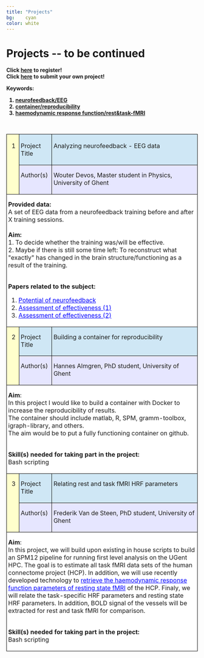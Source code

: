 ```yaml
---
title: "Projects"
bg:    cyan
color: white
---
```


<!-- 1. https://wordhtml.com/ -->
<!-- 2. Insert for each text input: style="color: black;" -->
<!-- 3. Insert for project outline: bgcolor="#ffffff" -->
<!-- 4. Remove: <p>&nbsp;</p> -->
<!-- 5. Remove: </span> in project outline; Insert <br> -->
<!-- 6. Change width="15" to width="40" for project nrs -->
<!-- 7. Insert URLs for Papers related to the subject -->
<!-- 8. Add symbolic links to the projects coupled to keywords -->
<!-- TO DO: Remove spacing 'project Title', 'Author(s)' -->

# Projects -- to be continued 

<strong>Click <a href="#registration">here</a> to register!<strong> <br>
<strong>Click <a href="#projectsubmission">here</a> to submit your own project!<strong>

<strong>Keywords:<strong> 
1. [neurofeedback/EEG](#neurofeedback)
2. [container/reproducibility](#container)
3. [haemodynamic response function/rest&task-fMRI](#HRF)

<br>

<table width="678" cellspacing="0" cellpadding="4">
<tbody>

<!-- Project 1 -->
<tr valign="top">
<td style="border-top: 1px solid #000000; border-bottom: 1px solid #000000; border-left: 1px solid #000000; border-right: none; padding: 0.04in 0in 0.04in 0.04in;" rowspan="2" bgcolor="#ffffcc" width="40">
<a id="connectivity"></a>
<p align="center"><span style="font-size: medium;" style="color: black;">1</span></p>
</td>
<td style="border-top: 1px solid #000000; border-bottom: 1px solid #000000; border-left: 1px solid #000000; border-right: none; padding: 0.04in 0in 0.04in 0.04in;" bgcolor="#cfe7f5" width="88">
<p><span style="font-size: medium;" style="color: black;">Project Title</span></p>
</td>
<td style="border: 1px solid #000000; padding: 0.04in;" bgcolor="#cfe7f5" width="549">
<p><span style="font-size: medium;" style="color: black;">Analyzing neurofeedback - EEG data</span></p>
</td>
</tr>
<tr valign="top">
<td style="border-top: none; border-bottom: 1px solid #000000; border-left: 1px solid #000000; border-right: none; padding: 0in 0in 0.04in 0.04in;" bgcolor="#e6e6ff" width="88">
<p><span style="font-size: medium;" style="color: black;">Author(s)</span></p>
</td>
<td style="border-top: none; border-bottom: 1px solid #000000; border-left: 1px solid #000000; border-right: 1px solid #000000; padding: 0in 0.04in 0.04in 0.04in;" bgcolor="#e6e6ff" width="549">
<p><span style="font-size: medium;" style="color: black;">Wouter Devos, Master student in Physics, University of Ghent</span></p>
</td>
</tr>
<tr>
<td style="border-top: none; border-bottom: 1px solid #000000; border-left: 1px solid #000000; border-right: 1px solid #000000; padding: 0in 0.04in 0.04in 0.04in;" bgcolor="#ffffff" colspan="3" valign="top" width="668">
<p><span style="font-size: medium;" style="color: black;"><strong>Provided data:</strong> <br>
A set of EEG data from a neurofeedback training before and after X training sessions. <br> <br>
<strong>Aim:</strong> <br>
1. To decide whether the training was/will be effective. <br>
2. Maybe if there is still some time left: To reconstruct what "exactly" has changed in the brain structure/functioning as a result of the training. <br> <br>

<strong>Papers related to the subject: </strong> <br>
1. <a style="color: blue;" href="https://www.ncbi.nlm.nih.gov/pubmed/23623825">Potential of neurofeedback</a> <br>
2. <a style="color: blue;" href="https://www.ncbi.nlm.nih.gov/pmc/articles/PMC4911408/">Assessment of effectiveness (1)</a> <br>
3. <a style="color: blue;" href="https://www.ncbi.nlm.nih.gov/pmc/articles/PMC5575615/">Assessment of effectiveness (2)</a> </span></p>
</td>
</tr>

<!-- Project 2 -->
<tr valign="top">
<td style="border-top: none; border-bottom: 1px solid #000000; border-left: 1px solid #000000; border-right: none; padding: 0in 0in 0.04in 0.04in;" rowspan="2" bgcolor="#ffffcc" width="40">
<a id="container"></a>
<p align="center"><span style="font-size: medium;" style="color: black;">2</span></p>
</td>
<td style="border-top: none; border-bottom: 1px solid #000000; border-left: 1px solid #000000; border-right: none; padding: 0in 0in 0.04in 0.04in;" bgcolor="#cfe7f5" width="88">
<p><span style="font-size: medium;" style="color: black;">Project Title</span></p>
</td>
<td style="border-top: none; border-bottom: 1px solid #000000; border-left: 1px solid #000000; border-right: 1px solid #000000; padding: 0in 0.04in 0.04in 0.04in;" bgcolor="#cfe7f5" width="549">
<p><span style="font-size: medium;" style="color: black;">Building a container for reproducibility</span></p>
</td>
</tr>
<tr valign="top">
<td style="border-top: none; border-bottom: 1px solid #000000; border-left: 1px solid #000000; border-right: none; padding: 0in 0in 0.04in 0.04in;" bgcolor="#e6e6ff" width="88">
<p><span style="font-size: medium;" style="color: black;">Author(s)</span></p>
</td>
<td style="border-top: none; border-bottom: 1px solid #000000; border-left: 1px solid #000000; border-right: 1px solid #000000; padding: 0in 0.04in 0.04in 0.04in;" bgcolor="#e6e6ff" width="549">
<p><span style="font-size: medium;" style="color: black;">Hannes Almgren, PhD student, University of Ghent</span></p>
</td>
</tr>
<tr>
<td style="border-top: none; border-bottom: 1px solid #000000; border-left: 1px solid #000000; border-right: 1px solid #000000; padding: 0in 0.04in 0.04in 0.04in;" bgcolor="#ffffff" colspan="3" valign="top" width="668">
<p><span style="font-size: medium;" style="color: black;"><strong>Aim</strong>: <br>
In this project I would like to build a container with Docker to increase the reproducibility of results. <br>
The container should include matlab, R, SPM, gramm-toolbox, igraph-library, and others. <br>
The aim would be to put a fully functioning container on github. <br> <br>

<strong>Skill(s) needed for taking part in the project:</strong> <br>
Bash scripting</span></p>
</td>
</tr>

<!-- Project 3 -->
<tr valign="top">
<td style="border-top: none; border-bottom: 1px solid #000000; border-left: 1px solid #000000; border-right: none; padding: 0in 0in 0.04in 0.04in;" rowspan="2" bgcolor="#ffffcc" width="40">
<a id="HRF"></a>
<p align="center"><span style="font-size: medium;" style="color: black;">3</span></p>
</td>
<td style="border-top: none; border-bottom: 1px solid #000000; border-left: 1px solid #000000; border-right: none; padding: 0in 0in 0.04in 0.04in;" bgcolor="#cfe7f5" width="88">
<p><span style="font-size: medium;" style="color: black;">Project Title</span></p>
</td>
<td style="border-top: none; border-bottom: 1px solid #000000; border-left: 1px solid #000000; border-right: 1px solid #000000; padding: 0in 0.04in 0.04in 0.04in;" bgcolor="#cfe7f5" width="549">
<p><span style="font-size: medium;" style="color: black;">Relating rest and task fMRI HRF parameters</span></p>
</td>
</tr>
<tr valign="top">
<td style="border-top: none; border-bottom: 1px solid #000000; border-left: 1px solid #000000; border-right: none; padding: 0in 0in 0.04in 0.04in;" bgcolor="#e6e6ff" width="88">
<p><span style="font-size: medium;" style="color: black;">Author(s)</span></p>
</td>
<td style="border-top: none; border-bottom: 1px solid #000000; border-left: 1px solid #000000; border-right: 1px solid #000000; padding: 0in 0.04in 0.04in 0.04in;" bgcolor="#e6e6ff" width="549">
<p><span style="font-size: medium;" style="color: black;">Frederik Van de Steen, PhD student, University of Ghent</span></p>
</td>
</tr>
<tr>
<td style="border-top: none; border-bottom: 1px solid #000000; border-left: 1px solid #000000; border-right: 1px solid #000000; padding: 0in 0.04in 0.04in 0.04in;" bgcolor="#ffffff" colspan="3" valign="top" width="668">

<p><span style="font-size: medium;" style="color: black;"><strong>Aim</strong>: <br>
In this project, we will build upon existing in house scripts to build an SPM12 pipeline for running first level analysis on the UGent HPC. The goal is to estimate all task fMRI data sets of the human connectome project (HCP). In addition, we will use recently developed technology to <a style="color: blue;" href="https://github.com/guorongwu/rsHRF">retrieve the haemodynamic response function parameters of resting state fMRI</a> of the HCP. Finaly, we will relate the task-specific HRF parameters and resting state HRF parameters. In addition, BOLD signal of the vessels will be extracted for rest and task fMRI for comparison. <br> <br>

<strong>Skill(s) needed for taking part in the project:</strong> <br>
Bash scripting</span></p>
</td>
</tr>

</tbody>
</table>
